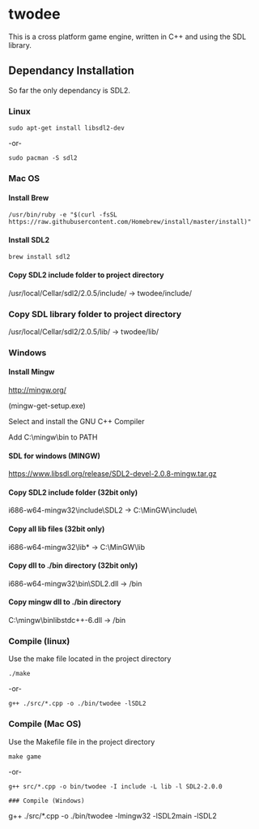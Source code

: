 # twodee
This is a cross platform game engine, written in C++ and using the SDL library.



## Dependancy Installation
So far the only dependancy is SDL2.
### Linux 
```
sudo apt-get install libsdl2-dev
```
-or-
```
sudo pacman -S sdl2
```

### Mac OS
#### Install Brew
```
/usr/bin/ruby -e "$(curl -fsSL https://raw.githubusercontent.com/Homebrew/install/master/install)"
```

#### Install SDL2
```
brew install sdl2
```
#### Copy SDL2 include folder to project directory
/usr/local/Cellar/sdl2/2.0.5/include/ -> twodee/include/
### Copy SDL library folder to project directory
/usr/local/Cellar/sdl2/2.0.5/lib/ -> twodee/lib/

### Windows
#### Install Mingw 
http://mingw.org/

(mingw-get-setup.exe)

Select and install the GNU C++ Compiler

Add C:\mingw\bin to PATH

#### SDL for windows (MINGW)
https://www.libsdl.org/release/SDL2-devel-2.0.8-mingw.tar.gz

#### Copy SDL2 include folder (32bit only)
i686-w64-mingw32\include\SDL2 -> C:\MinGW\include\

#### Copy all lib files (32bit only)
i686-w64-mingw32\lib\* -> C:\MinGW\lib

#### Copy dll to ./bin directory (32bit only)
i686-w64-mingw32\bin\SDL2.dll -> <project path>/bin

#### Copy mingw dll to ./bin directory
C:\mingw\binlibstdc++-6.dll -> <project path>/bin
### Compile (linux)
Use the make file located in the project directory
```
./make
```
-or-
```
g++ ./src/*.cpp -o ./bin/twodee -lSDL2
```

### Compile (Mac OS)
Use the Makefile file in the project directory
```
make game
```
-or-
```
g++ src/*.cpp -o bin/twodee -I include -L lib -l SDL2-2.0.0

### Compile (Windows)
```
g++ ./src/*.cpp -o ./bin/twodee -lmingw32 -lSDL2main -lSDL2
```
